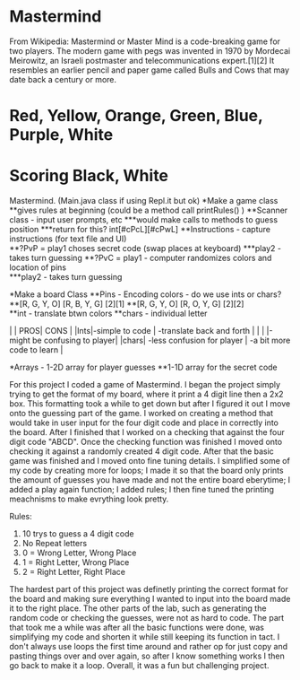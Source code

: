 # Mastermind

From Wikipedia: Mastermind or Master Mind is a code-breaking game for two players. The modern game with pegs was invented in 1970 by Mordecai Meirowitz, an Israeli postmaster and telecommunications expert.[1][2] It resembles an earlier pencil and paper game called Bulls and Cows that may date back a century or more.

# Red, Yellow, Orange, Green, Blue, Purple, White
# Scoring Black, White

Mastermind.  (Main.java class if using Repl.it but ok)
*Make a game class
**gives rules at beginning (could be a method call printRules() )
**Scanner class - input user prompts, etc
***would make calls to methods to guess position
***return for this? int[#cPcL][#cPwL]
**Instructions - capture instructions (for text file and UI)\
**?PvP = play1 choses secret code (swap places at keyboard)
***play2 - takes turn guessing
**?PvC	= play1 - computer randomizes colors and location of pins				
***play2 - takes turn guessing
		
*Make a board Class
**Pins - Encoding colors - do we use ints or chars?
**[R, G, Y, O]   [R, B, Y, G]  [2][1]
**[R, G, Y, O]   [R, O, Y, G]  [2][2]   
**int - translate btwn colors
**chars - individual letter

|  | PROS| CONS |
|Ints|-simple to code | -translate back and forth |
|   |		     |-might be confusing to player|
|chars| -less confusion for player | -a bit more code to learn |	 

*Arrays - 1-2D array for player guesses
	**1-1D array for the secret code




For this project I coded a game of Mastermind.  I began the project simply trying to get the format of my board, where it print a 4 digit line then a 2x2 box.  This formatting took a while to get down but after I figured it out I move onto the guessing part of the game.  I worked on creating a method that would take in user input for the four digit code and place in correctly into the board.  After I finished that I worked on a checking that against the four digit code "ABCD".  Once the checking function was finished I moved onto checking it against a randomly created 4 digit code.  After that the basic game was finished and I moved onto fine tuning details.  I simplified some of my code by creating more for loops; I made it so that the board only prints the amount of guesses you have made and not the entire board eberytime; I added a play again function; I added rules; I then fine tuned the printing meachnisms to make evrything look pretty.

Rules: 
1. 10 trys to guess a 4 digit code
2. No Repeat letters
3. 0 = Wrong Letter, Wrong Place
4. 1 = Right Letter, Wrong Place
5. 2 = Right Letter, Right Place

The hardest part of this project was definetly printing the correct format for the board and making sure everything I wanted to input into the board made it to the right place.  The other parts of the lab, such as generating the random code or checking the guesses, were not as hard to code.  The part that took me a while was after all the basic functions were done, was simplifying my code and shorten it while still keeping its function in tact.  I don't always use loops the first time around and rather op for just copy and pasting things over and over again, so after I know something works I then go back to make it a loop.  Overall, it was a fun but challenging project.




